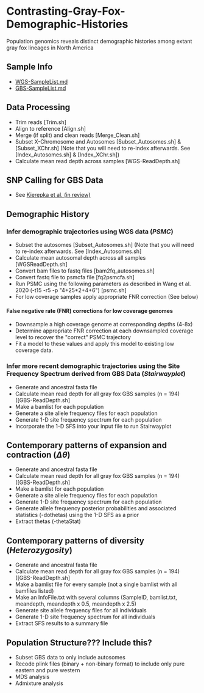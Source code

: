 # Contrasting-Gray-Fox-Demographic-Histories
Population genomics reveals distinct demographic histories among extant gray fox lineages in North America

## **Sample Info**
* [WGS-SampleList.md](https://github.com/squisquater/Contrasting-Gray-Fox-Demographic-Histories/blob/main/WGS-SampleList.md)
* [GBS-SampleList.md](https://github.com/squisquater/Contrasting-Gray-Fox-Demographic-Histories/blob/main/GBS-SampleList.md)

## **Data Processing**
* Trim reads [Trim.sh]
* Align to reference [Align.sh]
* Merge (if split) and clean reads [Merge_Clean.sh]
* Subset X-Chromosome and Autosomes [Subset_Autosomes.sh] & [Subset_XChr.sh] (Note that you will need to re-index afterwards. See [Index_Autosomes.sh] & [Index_XChr.sh])
* Calculate mean read depth across samples [WGS-ReadDepth.sh]

## SNP Calling for GBS Data
* See [Kierepka et al. (in review)](https://github.com/squisquater/Cryptic-Gray-Fox-Lineages-Secondary-Contact)

## Demographic History

### Infer demographic trajectories using WGS data (*PSMC*)
* Subset the autosomes [Subset_Autosomes.sh] (Note that you will need to re-index afterwards. See [Index_Autosomes.sh]
* Calculate mean autosomal depth across all samples [WGSReadDepth.sh]
* Convert bam files to fastq files [bam2fq_autosomes.sh]
* Convert fastq file to psmcfa file [fq2psmcfa.sh]
* Run PSMC using the following parameters as described in Wang et al. 2020 (-t15 -r5 -p "4+25*2+4+6") [psmc.sh]
* For low coverage samples apply appropriate FNR correction (See below)

#### False negative rate (FNR) corrections for low coverage genomes
* Downsample a high coverage genome at corresponding depths (4-8x)
* Determine appropriate FNR correction at each downsampled coverage level to recover the "correct" PSMC trajectory
* Fit a model to these values and apply this model to existing low coverage data. 

### Infer more recent demographic trajectories using the Site Frequency Spectrum derived from GBS Data (*Stairwayplot*)
* Generate and ancestral fasta file
* Calculate mean read depth for all gray fox GBS samples (n = 194) ([GBS-ReadDepth.sh]
* Make a bamlist for each population
* Generate a site allele frequency files for each population
* Generate 1-D site frequency spectrum for each population
* Incorporate the 1-D SFS into your input file to run Stairwayplot

## Contemporary patterns of expansion and contraction (*Δθ*)
* Generate and ancestral fasta file
* Calculate mean read depth for all gray fox GBS samples (n = 194) ([GBS-ReadDepth.sh]
* Make a bamlist for each population
* Generate a site allele frequency files for each population
* Generate 1-D site frequency spectrum for each population
* Generate allele frequency posterior probabilities and associated statistics (-dothetas) using the 1-D SFS as a prior
* Extract thetas (-thetaStat)

## Contemporary patterns of diversity (*Heterozygosity*)
* Generate and ancestral fasta file
* Calculate mean read depth for all gray fox GBS samples (n = 194) ([GBS-ReadDepth.sh]
* Make a bamlist file for every sample (not a single bamlist with all bamfiles listed)
* Make an InfoFile.txt with several columns (SampleID, bamlist.txt, meandepth, meandepth x 0.5, meandepth x 2.5)
* Generate site allele frequency files for all individuals
* Generate 1-D site frequency spectrum for all individuals
* Extract SFS results to a summary file 

## Population Structure??? Include this?
* Subset GBS data to only include autosomes
* Recode plink files (binary + non-binary format) to include only pure eastern and pure western
* MDS analysis
* Admixture analysis
